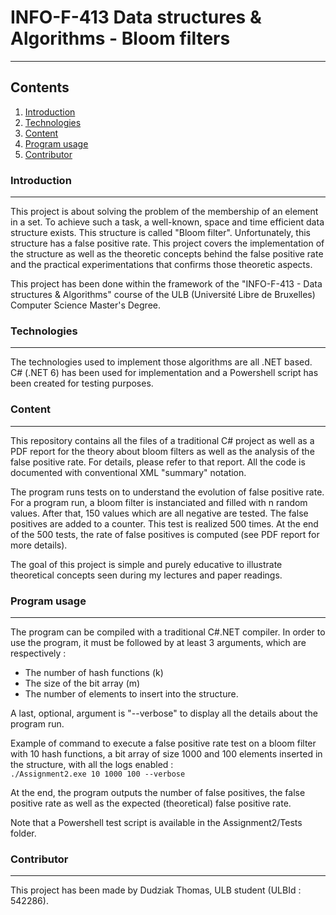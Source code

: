 # INFO-F-413 Data structures & Algorithms - Bloom filters

***

## Contents
1. [Introduction](#general-info)
2. [Technologies](#technologies)
3. [Content](#content)
4. [Program usage](#usage)
5. [Contributor](#contributor)

<a name="Introduction"></a>

### Introduction

***
This project is about solving the problem of the membership of an element in a set. To achieve such a task, a well-known, space and time efficient data structure exists. This structure is called "Bloom filter". Unfortunately, this structure has a false positive rate. This project covers the implementation of the structure as well as the theoretic concepts behind the false positive rate and the practical experimentations that confirms those theoretic aspects.

This project has been done within the framework of the "INFO-F-413 - Data structures & Algorithms" course of the ULB (Université Libre de Bruxelles) Computer Science Master's Degree.

<a name="technologies"></a>

### Technologies

***
The technologies used to implement those algorithms are all .NET based. C# (.NET 6) has been used for implementation and a Powershell script has been created for testing purposes.

<a name="content"></a>

### Content
***

This repository contains all the files of a traditional C# project as well as a PDF report for the theory about bloom filters as well as the analysis of the false positive rate. For details, please refer to that report. All the code is documented with conventional XML "summary" notation. 

The program runs tests on to understand the evolution of false positive rate. For a program run, a bloom filter is instanciated and filled with n random values. After that, 150 values which are all negative are tested. The false positives are added to a counter. This test is realized 500 times. At the end of the 500 tests, the rate of false positives is computed (see PDF report for more details).

The goal of this project is simple and purely educative to illustrate theoretical concepts seen during my lectures and paper readings.

<a name="usage"></a>

### Program usage

***
The program can be compiled with a traditional C#.NET compiler. In order to use the program, it must be followed by at least 3 arguments, which are respectively :

- The number of hash functions (k) 
- The size of the bit array (m)
- The number of elements to insert into the structure.

A last, optional, argument is "--verbose" to display all the details about the program run.

Example of command to execute a false positive rate test on a bloom filter with 10 hash functions, a bit array of size 1000 and 100 elements inserted in the structure, with all the logs enabled :  
```./Assignment2.exe 10 1000 100 --verbose```

At the end, the program outputs the number of false positives, the false positive rate as well as the expected (theoretical) false positive rate.

Note that a Powershell test script is available in the Assignment2/Tests folder.

<a name="contributor"></a>

### Contributor
***

This project has been made by Dudziak Thomas, ULB student (ULBId : 542286).